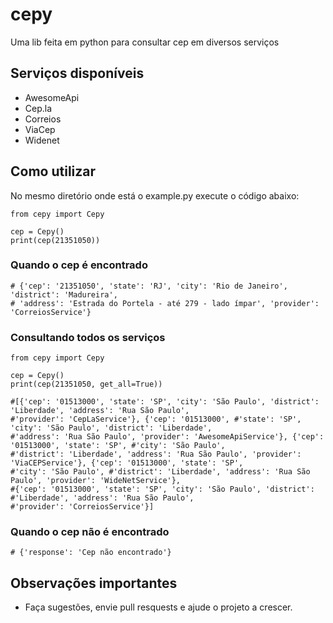 # cepy
Uma lib feita em python para consultar cep em diversos serviços

## Serviços disponíveis
- AwesomeApi
- Cep.la
- Correios
- ViaCep
- Widenet

## Como utilizar
No mesmo diretório onde está o example.py execute o código abaixo:

```
from cepy import Cepy

cep = Cepy()
print(cep(21351050))
```

### Quando o cep é encontrado
```
# {'cep': '21351050', 'state': 'RJ', 'city': 'Rio de Janeiro', 'district': 'Madureira', 
# 'address': 'Estrada do Portela - até 279 - lado ímpar', 'provider': 'CorreiosService'}
```
### Consultando todos os serviços
```
from cepy import Cepy

cep = Cepy()
print(cep(21351050, get_all=True))
```

```
#[{'cep': '01513000', 'state': 'SP', 'city': 'São Paulo', 'district': 'Liberdade', 'address': 'Rua São Paulo', 
#'provider': 'CepLaService'}, {'cep': '01513000', #'state': 'SP', 'city': 'São Paulo', 'district': 'Liberdade', 
#'address': 'Rua São Paulo', 'provider': 'AwesomeApiService'}, {'cep': '01513000', 'state': 'SP', #'city': 'São Paulo', 
#'district': 'Liberdade', 'address': 'Rua São Paulo', 'provider': 'ViaCEPService'}, {'cep': '01513000', 'state': 'SP', 
#'city': 'São Paulo', #'district': 'Liberdade', 'address': 'Rua São Paulo', 'provider': 'WideNetService'}, 
#{'cep': '01513000', 'state': 'SP', 'city': 'São Paulo', 'district': #'Liberdade', 'address': 'Rua São Paulo', 
#'provider': 'CorreiosService'}]
```

### Quando o cep não é encontrado
```
# {'response': 'Cep não encontrado'}
```

## Observações importantes
- Faça sugestões, envie pull resquests e ajude o projeto a crescer.
